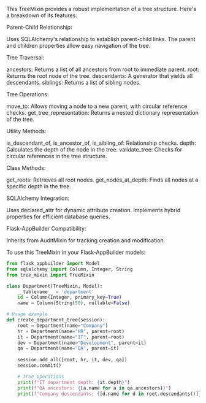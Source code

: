 This TreeMixin provides a robust implementation of a tree structure. Here's a breakdown of its features:

Parent-Child Relationship:

Uses SQLAlchemy's relationship to establish parent-child links.
The parent and children properties allow easy navigation of the tree.


Tree Traversal:

ancestors: Returns a list of all ancestors from root to immediate parent.
root: Returns the root node of the tree.
descendants: A generator that yields all descendants.
siblings: Returns a list of sibling nodes.


Tree Operations:

move_to: Allows moving a node to a new parent, with circular reference checks.
get_tree_representation: Returns a nested dictionary representation of the tree.


Utility Methods:

is_descendant_of, is_ancestor_of, is_sibling_of: Relationship checks.
depth: Calculates the depth of the node in the tree.
validate_tree: Checks for circular references in the tree structure.


Class Methods:

get_roots: Retrieves all root nodes.
get_nodes_at_depth: Finds all nodes at a specific depth in the tree.


SQLAlchemy Integration:

Uses declared_attr for dynamic attribute creation.
Implements hybrid properties for efficient database queries.


Flask-AppBuilder Compatibility:

Inherits from AuditMixin for tracking creation and modification.



To use this TreeMixin in your Flask-AppBuilder models:
```python
from flask_appbuilder import Model
from sqlalchemy import Column, Integer, String
from tree_mixin import TreeMixin

class Department(TreeMixin, Model):
    __tablename__ = 'department'
    id = Column(Integer, primary_key=True)
    name = Column(String(50), nullable=False)

# Usage example
def create_department_tree(session):
    root = Department(name="Company")
    hr = Department(name="HR", parent=root)
    it = Department(name="IT", parent=root)
    dev = Department(name="Development", parent=it)
    qa = Department(name="QA", parent=it)
    
    session.add_all([root, hr, it, dev, qa])
    session.commit()

    # Tree operations
    print(f"IT department depth: {it.depth}")
    print(f"QA ancestors: {[a.name for a in qa.ancestors]}")
    print(f"Company descendants: {[d.name for d in root.descendants()]}")
```